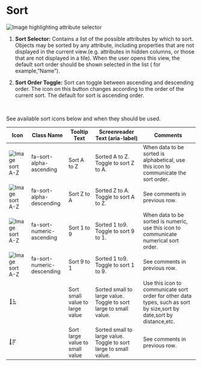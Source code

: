# Sort

![Image highlighting attribute selector](img/sort_expand.png)


  1. **Sort Selector:** Contains a list of the possible attributes by which to sort. Objects may be sorted by any attribute, including properties that are not displayed in the current view.(e.g. attributes in hidden columns, or those that are not displayed in a tile). When the user opens this view, the default sort order should be shown selected in the list ( for example,”Name”).


  1. **Sort Order Toggle:** Sort can toggle between ascending and descending order. The icon on this button changes according to the order of the current sort. The default for sort is ascending order.

<br />

  See available sort icons below and when they should be used.


| Icon                                        | Class Name               | Tooltip Text | Screenreader Text (aria-label)       | Comments           |
| ------------------------------------------- | ------------------------ | ------------ | ------------------------------------ | ------------------ |
| <span class="fa fa-sort-alpha-asc">![Image sort A-Z](img/fa-sort-alpha-asc.png)</span> | fa-sort-alpha-ascending  | Sort A to Z | Sorted A to Z. Toggle to sort Z to A. | When data to be sorted is alphabetical, use this icon to communicate the sort order. |
| <span class="fa fa-sort-alpha-desc">![Image sort A-Z](img/fa-sort-alpha-desc.png)</span> | fa-sort-alpha-descending | Sort Z to A | Sorted Z to A. Toggle to sort A to Z. | See comments in previous row. |
| <span class="fa-sort-numeric-asc.png">![Image sort A-Z](img/fa-sort-numeric-asc.png)</span>  | fa-sort-numeric-ascending | Sort 1 to 9 | Sorted 1 to9. Toggle to sort 9 to 1. | When data to be sorted is numeric, use this icon to communicate numerical sort order. |
| <span class="fa fa-sort-alpha-desc">![Image sort A-Z](img/fa-sort-numeric-desc.png)</span> | fa-sort-numeric-descending | Sort 9 to 1 | Sorted 1 to9. Toggle to sort 1 to 9. | See comments in previous row. |
| <span class="fa fa-sort-alpha-asc">![Image sort A-Z](img/fa-sort-common-asc.png)</span>  | | Sort small value to large value | Sorted small to large value. Toggle to sort large to small value. | Use this icon to communicate sort order for other data types, such as sort by size,sort by date,sort by distance,etc. |
| <span class="fa fa-sort-alpha-desc">![Image sort A-Z](img/fa-sort-common-desc.png)</span> |  | Sort large value to small value | Sorted small to large value. Toggle to sort large to small value. | See comments in previous row. |
